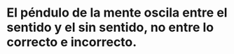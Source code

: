 # El péndulo de la mente oscila entre el sentido y el sin sentido, no entre lo correcto e incorrecto.